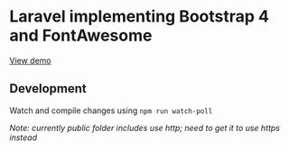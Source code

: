 # Laravel implementing Bootstrap 4 and FontAwesome

[View demo](http://virtual-laravel-twbs4.herokuapp.com/)

## Development

Watch and compile changes using `npm run watch-poll`

_Note: currently public folder includes use http; need to get it to use https instead_
